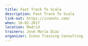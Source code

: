 ```yaml
---
title: Fast Track To Scala
description: Fast Track To Scala
link-out: https://iconotc.com/
when: 16-02-2017
location: Madrid
trainers: José María Díaz
organizer: Icono Training Consulting
---
```

